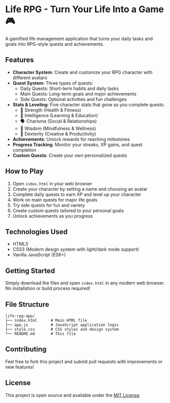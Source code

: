 # Life RPG - Turn Your Life Into a Game 🎮

A gamified life management application that turns your daily tasks and goals into RPG-style quests and achievements.

## Features

- **Character System**: Create and customize your RPG character with different avatars
- **Quest System**: Three types of quests:
  - Daily Quests: Short-term habits and daily tasks
  - Main Quests: Long-term goals and major achievements
  - Side Quests: Optional activities and fun challenges
- **Stats & Leveling**: Five character stats that grow as you complete quests:
  - 💪 Strength (Health & Fitness)
  - 🧠 Intelligence (Learning & Education)
  - 🗣️ Charisma (Social & Relationships)
  - 🔮 Wisdom (Mindfulness & Wellness)
  - 🎯 Dexterity (Creative & Productivity)
- **Achievements**: Unlock rewards for reaching milestones
- **Progress Tracking**: Monitor your streaks, XP gains, and quest completion
- **Custom Quests**: Create your own personalized quests

## How to Play

1. Open `index.html` in your web browser
2. Create your character by setting a name and choosing an avatar
3. Complete daily quests to earn XP and level up your character
4. Work on main quests for major life goals
5. Try side quests for fun and variety
6. Create custom quests tailored to your personal goals
7. Unlock achievements as you progress

## Technologies Used

- HTML5
- CSS3 (Modern design system with light/dark mode support)
- Vanilla JavaScript (ES6+)

## Getting Started

Simply download the files and open `index.html` in any modern web browser. No installation or build process required!

## File Structure

```
life-rpg-app/
├── index.html      # Main HTML file
├── app.js          # JavaScript application logic
├── style.css       # CSS styles and design system
└── README.md       # This file
```

## Contributing

Feel free to fork this project and submit pull requests with improvements or new features!

## License

This project is open source and available under the [MIT License](LICENSE).
